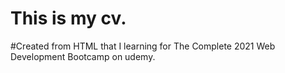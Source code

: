 # This is my cv.
#Created from HTML that I learning for The Complete 2021 Web Development Bootcamp on udemy.
